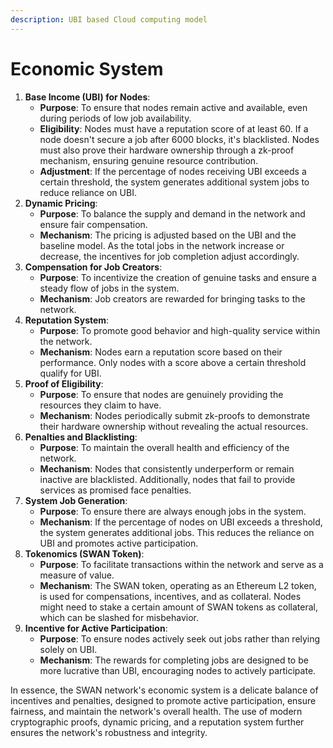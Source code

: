 ```yaml
---
description: UBI based Cloud computing model
---
```


# Economic System

1. **Base Income (UBI) for Nodes**:
   * **Purpose**: To ensure that nodes remain active and available, even during periods of low job availability.
   * **Eligibility**: Nodes must have a reputation score of at least 60. If a node doesn't secure a job after 6000 blocks, it's blacklisted. Nodes must also prove their hardware ownership through a zk-proof mechanism, ensuring genuine resource contribution.
   * **Adjustment**: If the percentage of nodes receiving UBI exceeds a certain threshold, the system generates additional system jobs to reduce reliance on UBI.
2. **Dynamic Pricing**:
   * **Purpose**: To balance the supply and demand in the network and ensure fair compensation.
   * **Mechanism**: The pricing is adjusted based on the UBI and the baseline model. As the total jobs in the network increase or decrease, the incentives for job completion adjust accordingly.
3. **Compensation for Job Creators**:
   * **Purpose**: To incentivize the creation of genuine tasks and ensure a steady flow of jobs in the system.
   * **Mechanism**: Job creators are rewarded for bringing tasks to the network.
4. **Reputation System**:
   * **Purpose**: To promote good behavior and high-quality service within the network.
   * **Mechanism**: Nodes earn a reputation score based on their performance. Only nodes with a score above a certain threshold qualify for UBI.
5. **Proof of Eligibility**:
   * **Purpose**: To ensure that nodes are genuinely providing the resources they claim to have.
   * **Mechanism**: Nodes periodically submit zk-proofs to demonstrate their hardware ownership without revealing the actual resources.
6. **Penalties and Blacklisting**:
   * **Purpose**: To maintain the overall health and efficiency of the network.
   * **Mechanism**: Nodes that consistently underperform or remain inactive are blacklisted. Additionally, nodes that fail to provide services as promised face penalties.
7. **System Job Generation**:
   * **Purpose**: To ensure there are always enough jobs in the system.
   * **Mechanism**: If the percentage of nodes on UBI exceeds a threshold, the system generates additional jobs. This reduces the reliance on UBI and promotes active participation.
8. **Tokenomics (SWAN Token)**:
   * **Purpose**: To facilitate transactions within the network and serve as a measure of value.
   * **Mechanism**: The SWAN token, operating as an Ethereum L2 token, is used for compensations, incentives, and as collateral. Nodes might need to stake a certain amount of SWAN tokens as collateral, which can be slashed for misbehavior.
9. **Incentive for Active Participation**:
   * **Purpose**: To ensure nodes actively seek out jobs rather than relying solely on UBI.
   * **Mechanism**: The rewards for completing jobs are designed to be more lucrative than UBI, encouraging nodes to actively participate.

In essence, the SWAN network's economic system is a delicate balance of incentives and penalties, designed to promote active participation, ensure fairness, and maintain the network's overall health. The use of modern cryptographic proofs, dynamic pricing, and a reputation system further ensures the network's robustness and integrity.
